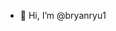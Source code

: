 - 👋  Hi, I’m @bryanryu1



<!---
bryanryu1/bryanryu1 is a ✨ special ✨ repository because its `README.md` (this file) appears on your GitHub profile.
You can click the Preview link to take a look at your changes.
--->

